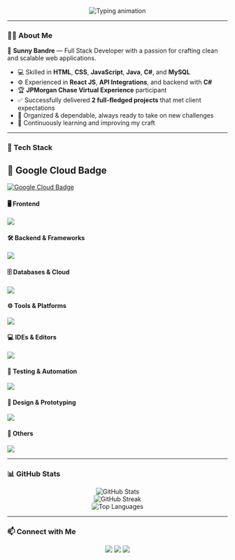 <!-- Banner -->
<p align="center">
  <img src="https://readme-typing-svg.demolab.com?font=Fira+Code&size=22&pause=1000&center=true&vCenter=true&width=550&lines=Hi+%F0%9F%91%8B%2C+I'm+Sunny+Bandre!;Full+Stack+Developer+%7C+React+%7C+C%23+%7C+API+Enthusiast;Passionate+Problem+Solver+%7C+Team+Player+%F0%9F%92%AA" alt="Typing animation" />
</p>

---

### 👨‍💻 About Me

🎯 **Sunny Bandre** — Full Stack Developer with a passion for crafting clean and scalable web applications.

- 💻 Skilled in **HTML**, **CSS**, **JavaScript**, **Java**, **C#**, and **MySQL**
- ⚙️ Experienced in **React JS**, **API Integrations**, and backend with **C#**
- 🏆 **JPMorgan Chase Virtual Experience** participant
- ✅ Successfully delivered **2 full-fledged projects** that met client expectations
- 🚀 Organized & dependable, always ready to take on new challenges
- 🧠 Continuously learning and improving my craft

---

### 🧰 Tech Stack

## 🏅 Google Cloud Badge

[![Google Cloud Badge](https://images.credly.com/size/120x120/images/cef82b2e-970a-4318-8e59-c3e26b7f5c19/image.png)](https://www.credly.com/badges/58dae89e-3819-4392-be6e-9a7ca9cb43d6/public_url)

#### 🖥️ Frontend
<p>
  <img src="https://skillicons.dev/icons?i=html,css,js,ts,react,angular,vite,tailwind,bootstrap,babel,threejs" />
</p>

#### 🛠️ Backend & Frameworks
<p>
  <img src="https://skillicons.dev/icons?i=nodejs,express,java,cs,spring,py,r" />
</p>

#### 🗄️ Databases & Cloud
<p>
  <img src="https://skillicons.dev/icons?i=mysql,mongodb,firebase,supabase,aws,gcp" />
</p>

#### ⚙️ Tools & Platforms
<p>
  <img src="https://skillicons.dev/icons?i=git,github,postman,vercel,anaconda,notion,stackblitz" />
</p>

#### 💻 IDEs & Editors
<p>
  <img src="https://skillicons.dev/icons?i=vscode,visualstudio,pycharm,eclipse,androidstudio" />
</p>

#### 🧪 Testing & Automation
<p>
  <img src="https://skillicons.dev/icons?i=selenium,regex" />
</p>

#### 🎨 Design & Prototyping
<p>
  <img src="https://skillicons.dev/icons?i=figma,ps" />
</p>

#### 💬 Others
<p>
  <img src="https://skillicons.dev/icons?i=c,cpp,discord,gmail,linux,npm" />
</p>

---

### 📊 GitHub Stats

<p align="center">
  <img src="https://github-readme-stats.vercel.app/api?username=sunnybandre&show_icons=true&theme=tokyonight&hide_border=true" alt="GitHub Stats" />
  <br />
  <img src="https://github-readme-streak-stats.herokuapp.com/?user=sunnybandre&theme=tokyonight&hide_border=true" alt="GitHub Streak" />
  <br />
  <img src="https://github-readme-stats.vercel.app/api/top-langs/?username=sunnybandre&layout=compact&theme=tokyonight&hide_border=true" alt="Top Languages" />
</p>

---

### 📫 Connect with Me

<p align="center">
  <a href="mailto:bandresunny89@gmail.com"><img src="https://img.shields.io/badge/Gmail-D14836?style=for-the-badge&logo=gmail&logoColor=white" /></a>
  <a href="https://linkedin.com/in/sunnybandre"><img src="https://img.shields.io/badge/LinkedIn-0077B5?style=for-the-badge&logo=linkedin&logoColor=white" /></a>
  <a href="https://sunnybandre.github.io/"><img src="https://img.shields.io/badge/Portfolio-000000?style=for-the-badge&logo=vercel&logoColor=white" /></a>
</p>

